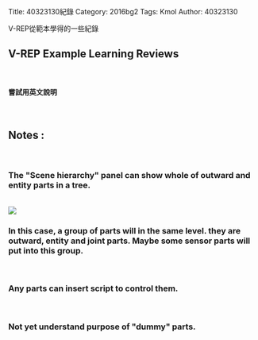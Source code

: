 Title: 40323130紀錄
Category: 2016bg2
Tags: Kmol
Author: 40323130


V-REP從範本學得的一些紀錄

<!-- PELICAN_END_SUMMARY -->

<h2>V-REP Example Learning Reviews</h2>
</br>
<h4>嘗試用英文說明</h4>
</br>
<h2>Notes :</h2>
</br>
<h3>The "Scene hierarchy" panel can show whole of outward and entity parts in a tree.</h3>
</br>
<img src="http://i.imgur.com/cqIHtFn.jpg" >
</br>
<h3>In this case, a group of parts will in the same level. they are outward, entity and joint parts. Maybe some sensor parts will put into this group.</h3>
</br>
<h3>Any parts can insert script to control them.</h3>
</br>
<h3>Not yet understand purpose of "dummy" parts.</h3>